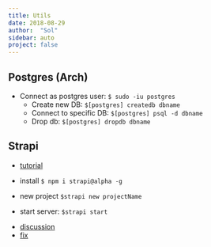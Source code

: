 ```yaml
---
title: Utils
date: 2018-08-29
author:  "Sol"
sidebar: auto
project: false
---
```



## Postgres (Arch)

* Connect as postgres user: `$ sudo -iu postgres`
  * Create new DB: `$[postgres] createdb dbname`
  * Connect to specific DB: `$[postgres] psql -d dbname`
  * Drop db: `$[postgres] dropdb dbname`


## Strapi

* [tutorial](https://blog.strapi.io/cooking-a-deliveroo-clone-with-nuxt-vue-js-graphql-strapi-and-stripe-setup-part-1-7/)

* install `$ npm i strapi@alpha -g`
* new project `$strapi new projectName`
* start server: `$strapi start`


<Container type="info" header="Relation issue">

* [discussion](https://github.com/strapi/strapi/issues/2396)
* [fix](https://github.com/strapi/strapi/pull/2687/commits/8e2169f005d075d3c046a1af67091b541240261a)

</Container>